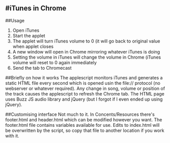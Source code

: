 #iTunes in Chrome
----
##Usage
1. Open iTunes
2. Start the applet
3. The applet will turn iTunes volume to 0 (it will go back to original value when applet closes
4. A new window will open in Chrome mirroring whatever iTunes is doing
5. Setting the volume in iTunes will change the volume in Chrome (iTunes volume will reset to 0 again immediately
6. Send the tab to Chromecast


##Briefly on how it works
The applescript monitors iTunes and generates a static HTML file every second which is opened usin the file:// protocol (no webserver or whatever required). Any change in song, volume or position of the track causes the applescript to refresh the Chrome tab. The HTML page uses Buzz JS audio library and jQuery (but I forgot if I even ended up using jQuery).

##Customising interface
Not much to it. In Concents/Resources there's footer.html and header.html which can be modified however you want. The footer.html file contains variables available for use. Edits to index.html will be overwritten by the script, so copy that file to another location if you work with it.